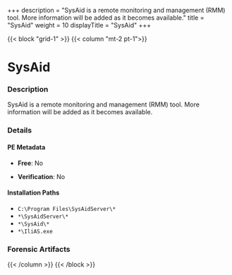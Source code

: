 +++
description = "SysAid is a remote monitoring and management (RMM) tool. More information will be added as it becomes available."
title = "SysAid"
weight = 10
displayTitle = "SysAid"
+++


{{< block "grid-1" >}}
{{< column "mt-2 pt-1">}}

# SysAid


### Description

SysAid is a remote monitoring and management (RMM) tool. More information will be added as it becomes available.




### Details


#### PE Metadata


- **Free**: No

- **Verification**: No




#### Installation Paths
- `C:\Program Files\SysAidServer\*`
- `*\SysAidServer\*`
- `*\SysAid\*`
- `*\IliAS.exe`

### Forensic Artifacts










{{< /column >}}
{{< /block >}}
